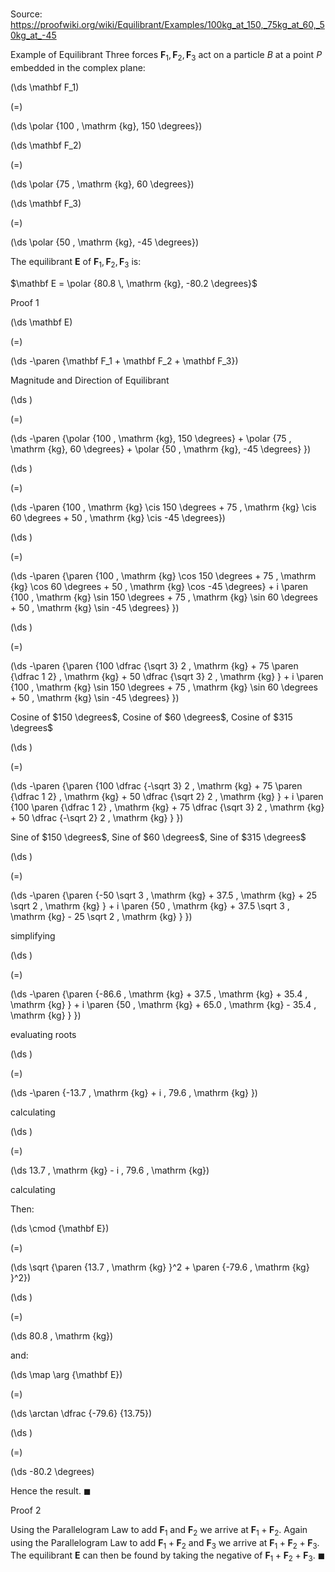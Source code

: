 # 

Source: https://proofwiki.org/wiki/Equilibrant/Examples/100kg_at_150,_75kg_at_60,_50kg_at_-45

Example of Equilibrant
Three forces $\mathbf F_1, \mathbf F_2, \mathbf F_3$ act on a particle $B$ at a point $P$ embedded in the complex plane:














\(\ds \mathbf F_1\)

\(=\)







\(\ds \polar {100 \, \mathrm {kg}, 150 \degrees}\)




















\(\ds \mathbf F_2\)

\(=\)







\(\ds \polar {75 \, \mathrm {kg}, 60 \degrees}\)




















\(\ds \mathbf F_3\)

\(=\)







\(\ds \polar {50 \, \mathrm {kg}, -45 \degrees}\)













The equilibrant $\mathbf E$ of $\mathbf F_1, \mathbf F_2, \mathbf F_3$ is:

$\mathbf E = \polar {80.8 \, \mathrm {kg}, -80.2 \degrees}$


Proof 1













\(\ds \mathbf E\)

\(=\)







\(\ds -\paren {\mathbf F_1 + \mathbf F_2 + \mathbf F_3}\)





Magnitude and Direction of Equilibrant














\(\ds \)

\(=\)







\(\ds -\paren {\polar {100 \, \mathrm {kg}, 150 \degrees} + \polar {75 \, \mathrm {kg}, 60 \degrees} + \polar {50 \, \mathrm {kg}, -45 \degrees} }\)




















\(\ds \)

\(=\)







\(\ds -\paren {100 \, \mathrm {kg} \cis 150 \degrees + 75 \, \mathrm {kg} \cis 60 \degrees + 50 \, \mathrm {kg} \cis -45 \degrees}\)




















\(\ds \)

\(=\)







\(\ds -\paren {\paren {100 \, \mathrm {kg} \cos 150 \degrees + 75 \, \mathrm {kg} \cos 60 \degrees + 50 \, \mathrm {kg} \cos -45 \degrees} + i \paren {100 \, \mathrm {kg} \sin 150 \degrees + 75 \, \mathrm {kg} \sin 60 \degrees + 50 \, \mathrm {kg} \sin -45 \degrees} }\)




















\(\ds \)

\(=\)







\(\ds -\paren {\paren {100 \dfrac {\sqrt 3} 2 \, \mathrm {kg} + 75 \paren {\dfrac 1 2} \, \mathrm {kg} + 50 \dfrac {\sqrt 3} 2 \, \mathrm {kg} } + i \paren {100 \, \mathrm {kg} \sin 150 \degrees + 75 \, \mathrm {kg} \sin 60 \degrees + 50 \, \mathrm {kg} \sin -45 \degrees} }\)





Cosine of $150 \degrees$, Cosine of $60 \degrees$, Cosine of $315 \degrees$














\(\ds \)

\(=\)







\(\ds -\paren {\paren {100 \dfrac {-\sqrt 3} 2 \, \mathrm {kg} + 75 \paren {\dfrac 1 2} \, \mathrm {kg} + 50 \dfrac {\sqrt 2} 2 \, \mathrm {kg} } + i \paren {100 \paren {\dfrac 1 2} \, \mathrm {kg} + 75 \dfrac {\sqrt 3} 2 \, \mathrm {kg} + 50 \dfrac {-\sqrt 2} 2 \, \mathrm {kg} } }\)





Sine of $150 \degrees$, Sine of $60 \degrees$, Sine of $315 \degrees$














\(\ds \)

\(=\)







\(\ds -\paren {\paren {-50 \sqrt 3 \, \mathrm {kg} + 37.5 \, \mathrm {kg} + 25 \sqrt 2 \, \mathrm {kg} } + i \paren {50 \, \mathrm {kg} + 37.5 \sqrt 3 \, \mathrm {kg} - 25 \sqrt 2 \, \mathrm {kg} } }\)





simplifying














\(\ds \)

\(=\)







\(\ds -\paren {\paren {-86.6 \, \mathrm {kg} + 37.5 \, \mathrm {kg} + 35.4 \, \mathrm {kg} } + i \paren {50 \, \mathrm {kg} + 65.0 \, \mathrm {kg} - 35.4 \, \mathrm {kg} } }\)





evaluating roots














\(\ds \)

\(=\)







\(\ds -\paren {-13.7 \, \mathrm {kg} + i \, 79.6 \, \mathrm {kg} }\)





calculating














\(\ds \)

\(=\)







\(\ds 13.7 \, \mathrm {kg} - i \, 79.6 \, \mathrm {kg}\)





calculating




Then:














\(\ds \cmod {\mathbf E}\)

\(=\)







\(\ds \sqrt {\paren {13.7 \, \mathrm {kg} }^2 + \paren {-79.6 \, \mathrm {kg} }^2}\)




















\(\ds \)

\(=\)







\(\ds 80.8 \, \mathrm {kg}\)









and:














\(\ds \map \arg {\mathbf E}\)

\(=\)







\(\ds \arctan \dfrac {-79.6} {13.75}\)




















\(\ds \)

\(=\)







\(\ds -80.2 \degrees\)









Hence the result.
$\blacksquare$


Proof 2

Using the Parallelogram Law to add $\mathbf F_1$ and $\mathbf F_2$ we arrive at $\mathbf F_1 + \mathbf F_2$.
Again using the Parallelogram Law to add $\mathbf F_1 + \mathbf F_2$ and $\mathbf F_3$ we arrive at $\mathbf F_1 + \mathbf F_2 + \mathbf F_3$.
The equilibrant $\mathbf E$ can then be found by taking the negative of $\mathbf F_1 + \mathbf F_2 + \mathbf F_3$.
$\blacksquare$





